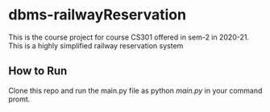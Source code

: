 # dbms-railwayReservation
This is the course project for course CS301 offered in sem-2 in 2020-21. This is a highly simplified railway reservation system

## How to Run
Clone this repo and run the main.py file as python *main.py* in your command promt.
